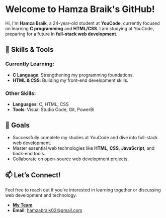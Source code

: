 # Welcome to Hamza Braik's GitHub!

Hi, I'm **Hamza Braik**, a 24-year-old student at **YouCode**, currently focused on learning **C programming** and **HTML/CSS**. I am studying at YouCode, preparing for a future in **full-stack web development**.

## 🧠 Skills & Tools

### Currently Learning:
- **C Language**: Strengthening my programming foundations.
- **HTML & CSS**: Building my front-end development skills.

### Other Skills:
- **Languages**: C, HTML, CSS
- **Tools**: Visual Studio Code, Git, PowerBi

## 🚀 Goals
- Successfully complete my studies at YouCode and dive into full-stack web development.
- Master essential web technologies like **HTML**, **CSS**, **JavaScript**, and back-end tools.
- Collaborate on open-source web development projects.

## 📫 Let’s Connect!
Feel free to reach out if you're interested in learning together or discussing web development and technology.

- **[My Team](https://www.maeil.team/)**
- **Email**: hamzabraik02@gmail.com
